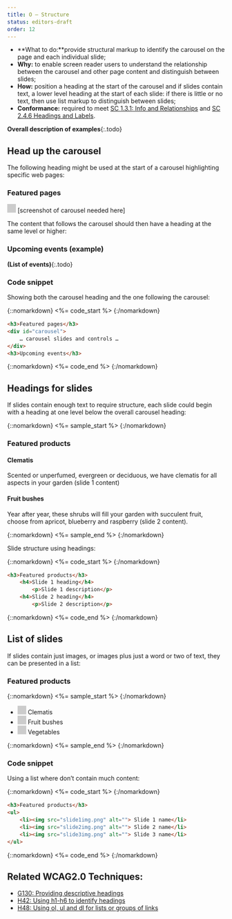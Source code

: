 ```yaml
---
title: O – Structure
status: editors-draft
order: 12
---
```


- **What to do:**provide structural markup to identify the carousel on the page and each individual slide;
- **Why:** to enable screen reader users to understand the relationship between the carousel and other page content and distinguish between slides;
- **How:** position a heading at the start of the carousel and if slides contain text, a lower level heading at the start of each slide: if there is little or no text, then use list markup to distinguish between slides;
- **Conformance:** required to meet [SC 1.3.1: Info and Relationships](http://www.w3.org/WAI/WCAG20/quickref/#qr-content-structure-separation-programmatic) and [SC 2.4.6 Headings and Labels](http://www.w3.org/WAI/WCAG20/quickref/#qr-navigation-mechanisms-descriptive).

**Overall description of examples**{:.todo}

## Head up the carousel

The following heading might be used at the start of a carousel highlighting specific web pages:

### Featured pages

![Screenshot of carousel](../img/placeholder.gif) [screenshot of carousel needed here]

The content that follows the carousel should then have a heading at the same level or higher:

### Upcoming events (example)

**(List of events)**{:.todo}

### Code snippet

Showing both the carousel heading and the one following the carousel:

{::nomarkdown}
<%= code_start %>
{:/nomarkdown}

~~~ html
<h3>Featured pages</h3>
<div id="carousel">
	… carousel slides and controls …
</div>
<h3>Upcoming events</h3>
~~~

{::nomarkdown}
<%= code_end %>
{:/nomarkdown}

## Headings for slides

If slides contain enough text to require structure, each slide could begin with a heading at one level below the overall carousel heading:

{::nomarkdown}
<%= sample_start %>
{:/nomarkdown}


### Featured products

#### Clematis

Scented or unperfumed, evergreen or deciduous, we have clematis for all aspects in your garden (slide 1 content)

#### Fruit bushes

Year after year, these shrubs will fill your garden with succulent fruit, choose from apricot, blueberry and raspberry (slide 2 content).

{::nomarkdown}
<%= sample_end %>
{:/nomarkdown}


Slide structure using headings:

{::nomarkdown}
<%= code_start %>
{:/nomarkdown}

~~~ html
<h3>Featured products</h3>
	<h4>Slide 1 heading</h4>
		<p>Slide 1 description</p>
	<h4>Slide 2 heading</h4>
		<p>Slide 2 description</p>
~~~
{::nomarkdown}
<%= code_end %>
{:/nomarkdown}

## List of slides

If slides contain just images, or images plus just a word or two of text, they can be presented in a list:

### Featured products

{::nomarkdown}
<%= sample_start %>
{:/nomarkdown}

- ![](../img/placeholder.gif) Clematis
- ![](../img/placeholder.gif) Fruit bushes
- ![](../img/placeholder.gif) Vegetables

{::nomarkdown}
<%= sample_end %>
{:/nomarkdown}

### Code snippet

Using a list where don’t contain much content:

{::nomarkdown}
<%= code_start %>
{:/nomarkdown}

~~~ html
<h3>Featured products</h3>
<ul>
	<li><img src="slide1img.png" alt=""> Slide 1 name</li>
	<li><img src="slide2img.png" alt=""> Slide 2 name</li>
	<li><img src="slide3img.png" alt=""> Slide 3 name</li>
</ul>
~~~

{::nomarkdown}
<%= code_end %>
{:/nomarkdown}


## Related WCAG2.0 Techniques:

- [G130: Providing descriptive headings](http://www.w3.org/TR/2012/NOTE-WCAG20-TECHS-20120103/G130)
- [H42: Using h1-h6 to identify headings](http://www.w3.org/TR/2012/NOTE-WCAG20-TECHS-20120103/H42)
- [H48: Using ol, ul and dl for lists or groups of links](http://www.w3.org/TR/2012/NOTE-WCAG20-TECHS-20120103/H48.html)
